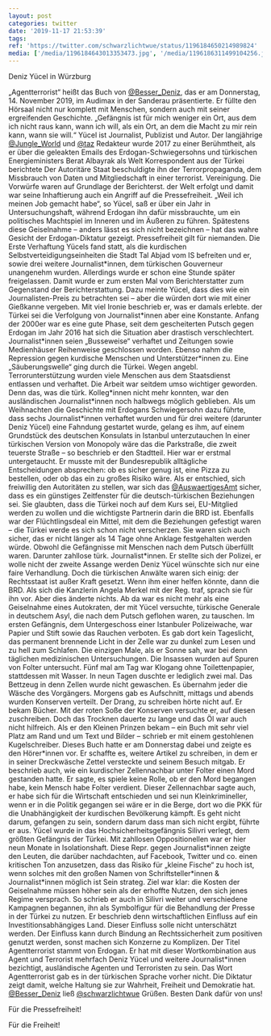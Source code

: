 ```yaml
---
layout: post
categories: twitter
date: '2019-11-17 21:53:39'
tags: 
ref: 'https://twitter.com/schwarzlichtwue/status/1196184650214989824'
media: ['/media/1196184643013353473.jpg', '/media/1196186311499104256.jpg']
---
```

Deniz Yücel in Würzburg



„Agentterrorist“ heißt das Buch von [@Besser_Deniz](https://twitter.com/Besser_Deniz), das er am Donnerstag, 14. November 2019, im Audimax in der Sanderau präsentierte. Er füllte den Hörsaal nicht nur komplett mit Menschen, sondern auch mit seiner ergreifenden Geschichte. 
„Gefängnis ist für mich weniger ein Ort, aus dem ich nicht raus kann, wann ich will, als ein Ort, an dem die Macht zu mir rein kann, wann sie will.“
Yücel ist Journalist, Publizist und Autor. Der langjährige [@Jungle_World](https://twitter.com/Jungle_World) und [@taz](https://twitter.com/taz) Redakteur wurde 2017 zu einer Berühmtheit, als er über die geleakten Emails des Erdogan-Schwiegersohns und türkischen Energieministers Berat Albayrak als Welt Korrespondent aus der Türkei berichtete
Der Autoritäre Staat beschuldigte ihn der Terrorpropaganda, dem Missbrauch von Daten und Mitgliedschaft in einer terrorist. Vereinigung. Die Vorwürfe waren auf Grundlage der Berichterst. der Welt erfolgt und damit war seine Inhaftierung auch ein Angriff auf die Pressefreiheit.
„Weil ich meinen Job gemacht habe“, so Yücel, saß er über ein Jahr in Untersuchungshaft, während Erdogan ihn dafür missbrauchte, um ein politisches Machtspiel im Inneren und im Äußeren zu führen.
Spätestens diese Geiselnahme – anders lässt es sich nicht bezeichnen – hat das wahre Gesicht der Erdogan-Diktatur gezeigt. Pressefreiheit gilt für niemanden.
Die Erste Verhaftung Yücels fand statt, als die kurdischen Selbstverteidigungseinheiten die Stadt Tal Abjad vom IS befreiten und er, sowie drei weitere Journalist\*innen, dem türkischen Gouverneur unangenehm wurden. Allerdings wurde er schon eine Stunde später freigelassen.
Damit wurde er zum ersten Mal vom Berichterstatter zum Gegenstand der Berichterstattung. Dazu meinte Yücel, dass dies wie ein Journalisten-Preis zu betrachten sei – aber die würden dort wie mit einer Gießkanne vergeben. Mit viel Ironie beschrieb er, was er damals erlebte.
der Türkei sei die Verfolgung von Journalist\*innen aber eine Konstante. Anfang der 2000er war es eine gute Phase, seit dem gescheiterten Putsch gegen Erdogan im Jahr 2016 hat sich die Situation aber drastisch verschlechtert.
Journalist\*innen seien „Busseweise“ verhaftet und Zeitungen sowie Medienhäuser Reihenweise geschlossen worden. Ebenso nahm die Repression gegen kurdische Menschen und Unterstützer\*innen zu. Eine „Säuberungswelle“ ging durch die Türkei.
Wegen angebl. Terrorunterstützung wurden viele Menschen aus dem Staatsdienst entlassen und verhaftet. Die Arbeit war seitdem umso wichtiger geworden. Denn das, was die türk. Kolleg\*innen nicht mehr konnten, war den ausländischen Journalist\*innen noch halbwegs möglich geblieben.
Als um Weihnachten die Geschichte mit Erdogans Schwiegersohn dazu führte, dass sechs Journalist\*innen verhaftet wurden und für drei weitere (darunter Deniz Yücel) eine Fahndung gestartet wurde, gelang es ihm, auf einem Grundstück des deutschen Konsulats in Istanbul unterzutauchen
In einer türkischen Version von Monopoly wäre das die Parkstraße, die zweit teuerste Straße – so beschrieb er den Stadtteil. Hier war er erstmal untergetaucht.
Er musste mit der Bundesrepublik alltägliche Entscheidungen absprechen: ob es sicher genug ist, eine Pizza zu bestellen, oder ob das ein zu großes Risiko wäre.
Als er entschied, sich freiwillig den Autoritäten zu stellen, war sich das [@AuswaertigesAmt](https://twitter.com/AuswaertigesAmt) sicher, dass es ein günstiges Zeitfenster für die deutsch-türkischen Beziehungen sei. Sie glaubten, dass die Türkei noch auf dem Kurs sei, EU-Mitglied werden zu wollen und   die wichtigste Partnerin darin die BRD ist. Ebenfalls war der Flüchtlingsdeal ein Mittel, mit dem die Beziehungen gefestigt waren – die Türkei werde es sich schon nicht verscherzen.
Sie waren sich auch sicher, das er nicht länger als 14 Tage ohne Anklage festgehalten werden würde. Obwohl die Gefängnisse mit Menschen nach dem Putsch überfüllt waren. Darunter zahllose türk. Journalist\*innen. Er stellte sich der Polizei, er wolle nicht der zweite Assange werden
Deniz Yücel wünschte sich nur eine faire Verhandlung. Doch die türkischen Anwälte waren sich einig: der Rechtsstaat ist außer Kraft gesetzt. Wenn ihm einer helfen könnte, dann die BRD.
Als sich die Kanzlerin Angela Merkel mit der Reg. traf, sprach sie für ihn vor. Aber dies änderte nichts. Ab da war es nicht mehr als eine Geiselnahme eines Autokraten, der mit Yücel versuchte, türkische Generale in deutschem Asyl, die nach dem Putsch geflohen waren, zu tauschen.
Im ersten Gefängnis, dem Untergeschoss einer Istanbuler Polizeiwache, war Papier und Stift sowie das Rauchen verboten. Es gab dort kein Tageslicht, das permanent brennende Licht in der Zelle war zu dunkel zum Lesen und zu hell zum Schlafen.
Die einzigen Male, als er Sonne sah, war bei denn täglichen medizinischen Untersuchungen. Die Insassen wurden auf Spuren von Folter untersucht. Fünf mal am Tag war Klogang ohne Toilettenpapier, stattdessen mit Wasser. In neun Tagen duschte er lediglich zwei mal.
Das Bettzeug in denn Zellen wurde nicht gewaschen. Es übernahm jeder die Wäsche des Vorgängers. Morgens gab es Aufschnitt, mittags und abends wurden Konserven verteilt.
Der Drang, zu schreiben hörte nicht auf. Er bekam Bücher. Mit der roten Soße der Konserven versuchte er, auf diesen zuschreiben. Doch das Trocknen dauerte zu lange und das Öl war auch nicht hilfreich.
Als er den Kleinen Prinzen bekam – ein Buch mit sehr viel Platz am Rand und um Text und Bilder – schrieb er mit einem gestohlenen Kugelschreiber. Dieses Buch hatte er am Donnerstag dabei und zeigte es den Hörer\*innen vor.
Er schaffte es, weitere Artikel zu schreiben, in dem er in seiner Dreckwäsche Zettel versteckte und seinem Besuch mitgab.
Er beschrieb auch, wie ein kurdischer Zellennachbar unter Folter einen Mord gestanden hatte. Er sagte, es spiele keine Rolle, ob er den Mord begangen habe, kein Mensch habe Folter verdient.
Dieser Zellennachbar sagte auch, er habe sich für die Wirtschaft entschieden und sei nun Kleinkrimineller, wenn er in die Politik gegangen sei wäre er in die Berge, dort wo die PKK für die Unabhängigkeit der kurdischen Bevölkerung kämpft.
Es geht nicht darum, gefangen zu sein, sondern darum dass man sich nicht ergibt, führte er aus.
Yücel wurde in das Hochsicherheitsgefängnis Silivri verlegt, dem größten Gefängnis der Türkei. Mit zahllosen Oppositionellen war er hier neun Monate in Isolationshaft.
Diese Repr. gegen Journalist\*innen zeigte den Leuten, die darüber nachdachten, auf Facebook, Twitter und co. einen kritischen Ton anzusetzen, dass das Risiko für „kleine Fische“ zu hoch ist, wenn solches mit den großen Namen von Schriftsteller\*innen &amp; Journalist\*innen möglich ist
Sein strateg. Ziel war klar: die Kosten der Geiselnahme müssen höher sein als der erhoffte Nutzen, den sich jenes Regime versprach. So schrieb er auch in Silivri weiter und verschiedene Kampagnen begannen, ihn als Symbolfigur für die Behandlung der Presse in der Türkei zu nutzen.
Er beschrieb denn wirtschaftlichen Einfluss auf ein Investitionsabhängiges Land. Dieser Einfluss solle nicht unterschätzt werden. Der Einfluss kann durch Bindung an Rechtssicherheit zum positiven genutzt werden, sonst machen sich Konzerne zu Komplizen.
Der Titel Agentterrorist stammt von Erdogan. Er hat mit dieser Wortkombination aus Agent und Terrorist mehrfach Deniz Yücel und weitere Journalist\*innen bezichtigt, ausländische Agenten und Terroristen zu sein.
Das Wort Agentterrorist gab es in der türkischen Sprache vorher nicht. Die Diktatur zeigt damit, welche Haltung sie zur Wahrheit, Freiheit und Demokratie hat.
[@Besser_Deniz](https://twitter.com/Besser_Deniz) ließ [@schwarzlichtwue](https://twitter.com/schwarzlichtwue) Grüßen. Besten Dank dafür von uns!



Für die Pressefreiheit!

Für die Freiheit! 